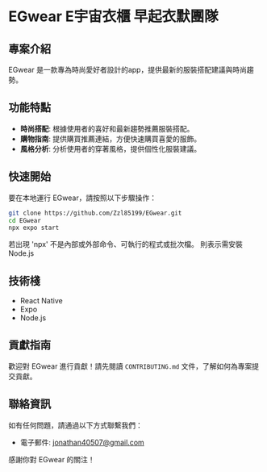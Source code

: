 # EGwear E宇宙衣櫃  早起衣默團隊

## 專案介紹
EGwear 是一款專為時尚愛好者設計的app，提供最新的服裝搭配建議與時尚趨勢。

## 功能特點
- **時尚搭配**: 根據使用者的喜好和最新趨勢推薦服裝搭配。
- **購物指南**: 提供購買推薦連結，方便快速購買喜愛的服飾。
- **風格分析**: 分析使用者的穿著風格，提供個性化服裝建議。

## 快速開始
要在本地運行 EGwear，請按照以下步驟操作：
   
```bash
git clone https://github.com/Zzl85199/EGwear.git
cd EGwear
npx expo start
```
若出現 'npx' 不是內部或外部命令、可執行的程式或批次檔。
則表示需安裝Node.js

## 技術棧
- React Native
- Expo
- Node.js

## 貢獻指南
歡迎對 EGwear 進行貢獻！請先閱讀 `CONTRIBUTING.md` 文件，了解如何為專案提交貢獻。

## 聯絡資訊
如有任何問題，請通過以下方式聯繫我們：
- 電子郵件: jonathan40507@gmail.com

感謝你對 EGwear 的關注！
